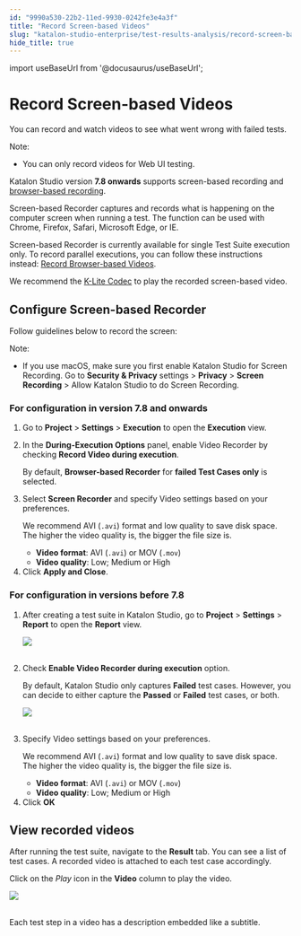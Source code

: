 ```yaml
---
id: "9990a530-22b2-11ed-9930-0242fe3e4a3f"
title: "Record Screen-based Videos"
slug: "katalon-studio-enterprise/test-results-analysis/record-screen-based-videos"
hide_title: true
---
```

import useBaseUrl from '@docusaurus/useBaseUrl';


# <a id="id" class="anchor_top_offset"/><a id="ariaid-title1" class="anchor_top_offset"/>Record Screen-based Videos

<p xmlns="http://www.w3.org/1999/xhtml" className="p">You can record and watch videos to see what went wrong with failed tests.</p> 
<div xmlns="http://www.w3.org/1999/xhtml" className="note note note_note"><span className="note__title">Note:</span> 
  <ul className="ul"><li className="li">You can only record videos for Web UI testing.</li></ul>
</div>
<p xmlns="http://www.w3.org/1999/xhtml" className="p">Katalon Studio version <strong className="ph b">7.8 onwards</strong> supports screen-based recording and <a className="xref" href="/docs/katalon-studio-enterprise/test-results-analysis/record-browser-based-videos">browser-based recording</a>.</p> 
<p xmlns="http://www.w3.org/1999/xhtml" className="p">Screen-based Recorder captures and records what is happening on the computer screen when running a test. The function can be used with Chrome, Firefox, Safari, Microsoft Edge, or IE.</p> 
<p xmlns="http://www.w3.org/1999/xhtml" className="p">Screen-based Recorder is currently available for single Test Suite execution only. To record parallel executions, you can follow these instructions instead: <a className="xref" href="/docs/katalon-studio-enterprise/test-results-analysis/record-browser-based-videos">Record Browser-based Videos</a>.</p> 
<p xmlns="http://www.w3.org/1999/xhtml" className="p">We recommend the <a className="xref j-external-link" href="https://www.codecguide.com/download_kl.htm" target="_blank">K-Lite Codec</a> to play the recorded screen-based video.</p> 

## <a id="id_1" class="anchor_top_offset"/>Configure Screen-based Recorder

<p xmlns="http://www.w3.org/1999/xhtml" className="p">Follow guidelines below to record the screen:</p> 
<div xmlns="http://www.w3.org/1999/xhtml" className="note note note_note"><span className="note__title">Note:</span> 
  <ul className="ul"><li className="li">If you use macOS, make sure you first enable Katalon Studio for Screen Recording. Go to <strong className="ph b">Security &amp; Privacy</strong> settings &gt; <strong className="ph b">Privacy</strong> &gt; <strong className="ph b">Screen Recording</strong> &gt; Allow Katalon Studio to do Screen Recording.</li></ul>
</div>

### <a id="id_2" class="anchor_top_offset"/>For configuration in version 7.8 and onwards

<ol xmlns="http://www.w3.org/1999/xhtml" className="ol"><li className="li">Go to <strong className="ph b">Project</strong> &gt; <strong className="ph b">Settings</strong> &gt; <strong className="ph b">Execution</strong> to open the <strong className="ph b">Execution</strong> view.</li><li className="li">     <p className="p">In the <strong className="ph b">During-Execution Options</strong> panel, enable Video Recorder by checking <strong className="ph b">Record Video during execution</strong>.</p>     <p className="p">By default, <strong className="ph b">Browser-based Recorder</strong> for <strong className="ph b">failed Test Cases only</strong> is selected.</p>   </li><li className="li">     <p className="p">Select <strong className="ph b">Screen Recorder</strong> and specify Video settings based on your preferences.</p>     <p className="p">We recommend AVI (<code className="ph codeph">.avi</code>) format and low quality to save disk space. The higher the video quality is, the bigger the file size is.</p>     <ul className="ul"><li className="li"> <strong className="ph b">Video format</strong>: AVI (<code className="ph codeph">.avi</code>) or MOV (<code className="ph codeph">.mov</code>)</li><li className="li"> <strong className="ph b">Video quality</strong>: Low; Medium or High</li></ul>   </li><li className="li">Click <strong className="ph b">Apply and Close</strong>.</li></ol> 

### <a id="concept-3155" class="anchor_top_offset"/>For configuration in versions before 7.8

<ol xmlns="http://www.w3.org/1999/xhtml" className="ol"><li className="li">     <p className="p">After creating a test suite in Katalon Studio, go to <strong className="ph b">Project</strong> &gt; <strong className="ph b">Settings</strong> &gt; <strong className="ph b">Report</strong> to open the <strong className="ph b">Report</strong> view.</p>     <img className="image" src={useBaseUrl("https://github.com/katalon-studio/docs-images/raw/master/katalon-studio/docs/video-capturing/image2017-8-25-143A243A12.png")} width={700} /><br /><br />   </li><li className="li">     <p className="p">Check <strong className="ph b">Enable Video Recorder during execution</strong> option.</p>     <p className="p">By default, Katalon Studio only captures <strong className="ph b">Failed</strong> test cases. However, you can decide to either capture the <strong className="ph b">Passed</strong> or <strong className="ph b">Failed</strong> test cases, or both.</p>     <img className="image" src={useBaseUrl("https://github.com/katalon-studio/docs-images/raw/master/katalon-studio/docs/video-capturing/image2017-8-25-153A43A45.png")} width={700} /><br /><br />   </li><li className="li">     <p className="p">Specify Video settings based on your preferences.</p>     <p className="p">We recommend AVI (<code className="ph codeph">.avi</code>) format and low quality to save disk space. The higher the video quality is, the bigger the file size is.</p>     <ul className="ul"><li className="li"><strong className="ph b">Video format</strong>: AVI (<code className="ph codeph">.avi</code>) or MOV (<code className="ph codeph">.mov</code>)</li><li className="li"> <strong className="ph b">Video quality</strong>: Low; Medium or High</li></ul>   </li><li className="li">Click <strong className="ph b">OK</strong></li></ol> 

## <a id="id_3" class="anchor_top_offset"/>View recorded videos

<p xmlns="http://www.w3.org/1999/xhtml" className="p">After running the test suite, navigate to the   <strong className="ph b">Result</strong> tab. You can see a list of test cases. A   recorded video is attached to each test case accordingly.</p> 
<p xmlns="http://www.w3.org/1999/xhtml" className="p">Click on the <em className="ph i">Play</em> icon in the <strong className="ph b">Video</strong>   column to play the video.</p> 
<p xmlns="http://www.w3.org/1999/xhtml" className="p">   <img className="image" src={useBaseUrl("https://github.com/katalon-studio/docs-images/raw/master/katalon-studio/docs/video-capturing/image2017-8-25-153A353A13.png")} width={850} /><br /><br /> </p> 
<p xmlns="http://www.w3.org/1999/xhtml" className="p">Each test step in a video has a description embedded like a   subtitle.</p> 

